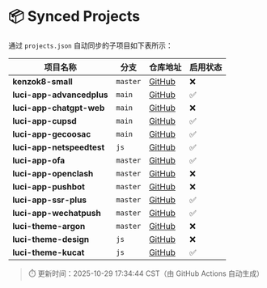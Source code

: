 # 📦 Synced Projects

通过 `projects.json` 自动同步的子项目如下表所示：

| 项目名称 | 分支 | 仓库地址 | 启用状态 |
|----------|------|-----------|----------|
| **kenzok8-small** | `master` | [GitHub](https://github.com/kenzok8/small.git) | ❌ |
| **luci-app-advancedplus** | `main` | [GitHub](https://github.com/sirpdboy/luci-app-advancedplus.git) | ✅ |
| **luci-app-chatgpt-web** | `main` | [GitHub](https://github.com/sirpdboy/luci-app-chatgpt-web.git) | ❌ |
| **luci-app-cupsd** | `main` | [GitHub](https://github.com/sirpdboy/luci-app-cupsd.git) | ✅ |
| **luci-app-gecoosac** | `main` | [GitHub](https://github.com/lwb1978/openwrt-gecoosac.git) | ✅ |
| **luci-app-netspeedtest** | `js` | [GitHub](https://github.com/sirpdboy/luci-app-netspeedtest.git) | ✅ |
| **luci-app-ofa** | `master` | [GitHub](https://github.com/destan19/OpenAppFilter.git) | ✅ |
| **luci-app-openclash** | `master` | [GitHub](https://github.com/vernesong/OpenClash.git) | ❌ |
| **luci-app-pushbot** | `master` | [GitHub](https://github.com/zzsj0928/luci-app-pushbot.git) | ❌ |
| **luci-app-ssr-plus** | `master` | [GitHub](https://github.com/fw876/helloworld.git) | ✅ |
| **luci-app-wechatpush** | `master` | [GitHub](https://github.com/tty228/luci-app-wechatpush.git) | ✅ |
| **luci-theme-argon** | `master` | [GitHub](https://github.com/jerrykuku/luci-theme-argon.git) | ❌ |
| **luci-theme-design** | `js` | [GitHub](https://github.com/papagaye744/luci-theme-design.git) | ❌ |
| **luci-theme-kucat** | `js` | [GitHub](https://github.com/sirpdboy/luci-theme-kucat.git) | ✅ |

> ⏱️ 更新时间：2025-10-29 17:34:44 CST（由 GitHub Actions 自动生成）
